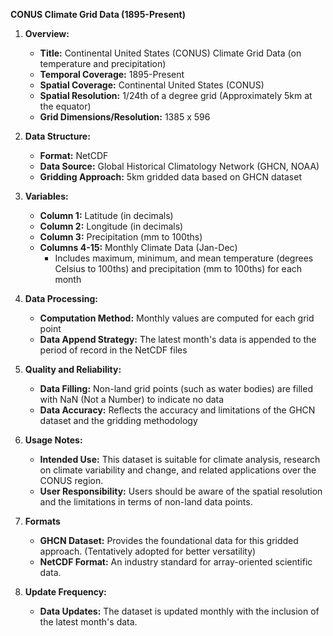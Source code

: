 **CONUS Climate Grid Data (1895-Present)**
1. **Overview:**
   - **Title:** Continental United States (CONUS) Climate Grid Data (on temperature and precipitation)
   - **Temporal Coverage:** 1895-Present
   - **Spatial Coverage:** Continental United States (CONUS)
   - **Spatial Resolution:** 1/24th of a degree grid (Approximately 5km at the equator)
   - **Grid Dimensions/Resolution:** 1385 x 596

2. **Data Structure:**
   - **Format:** NetCDF
   - **Data Source:** Global Historical Climatology Network (GHCN, NOAA)
   - **Gridding Approach:** 5km gridded data based on GHCN dataset

3. **Variables:**
   - **Column 1:** Latitude (in decimals)
   - **Column 2:** Longitude (in decimals)
   - **Column 3:** Precipitation (mm to 100ths)
   - **Columns 4-15:** Monthly Climate Data (Jan-Dec)
     - Includes maximum, minimum, and mean temperature (degrees Celsius to 100ths) and precipitation (mm to 100ths) for each month

4. **Data Processing:**
   - **Computation Method:** Monthly values are computed for each grid point
   - **Data Append Strategy:** The latest month's data is appended to the period of record in the NetCDF files

5. **Quality and Reliability:**
   - **Data Filling:** Non-land grid points (such as water bodies) are filled with NaN (Not a Number) to indicate no data
   - **Data Accuracy:** Reflects the accuracy and limitations of the GHCN dataset and the gridding methodology

6. **Usage Notes:**
   - **Intended Use:** This dataset is suitable for climate analysis, research on climate variability and change, and related applications over the CONUS region.
   - **User Responsibility:** Users should be aware of the spatial resolution and the limitations in terms of non-land data points.

7. **Formats**
   - **GHCN Dataset:** Provides the foundational data for this gridded approach. (Tentatively adopted for better versatility)
   - **NetCDF Format:** An industry standard for array-oriented scientific data.

8. **Update Frequency:**
   - **Data Updates:** The dataset is updated monthly with the inclusion of the latest month's data.

